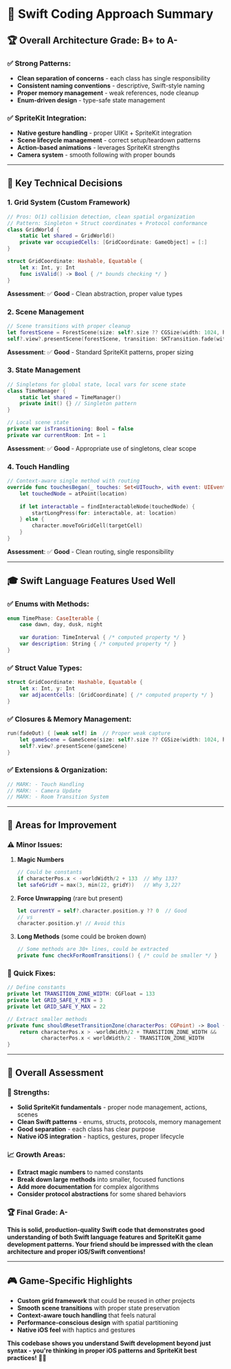 # 🎯 **Swift Coding Approach Summary**

## 🏆 **Overall Architecture Grade: B+ to A-**

### **✅ Strong Patterns:**
- **Clean separation of concerns** - each class has single responsibility
- **Consistent naming conventions** - descriptive, Swift-style naming
- **Proper memory management** - weak references, node cleanup
- **Enum-driven design** - type-safe state management

### **✅ SpriteKit Integration:**
- **Native gesture handling** - proper UIKit + SpriteKit integration
- **Scene lifecycle management** - correct setup/teardown patterns
- **Action-based animations** - leverages SpriteKit strengths
- **Camera system** - smooth following with proper bounds

---

## 🔧 **Key Technical Decisions**

### **1. Grid System (Custom Framework)**
```swift
// Pros: O(1) collision detection, clean spatial organization
// Pattern: Singleton + Struct coordinates + Protocol conformance
class GridWorld {
    static let shared = GridWorld()
    private var occupiedCells: [GridCoordinate: GameObject] = [:]
}

struct GridCoordinate: Hashable, Equatable {
    let x: Int, y: Int
    func isValid() -> Bool { /* bounds checking */ }
}
```

**Assessment**: ✅ **Good** - Clean abstraction, proper value types

### **2. Scene Management**
```swift
// Scene transitions with proper cleanup
let forestScene = ForestScene(size: self?.size ?? CGSize(width: 1024, height: 768))
self?.view?.presentScene(forestScene, transition: SKTransition.fade(withDuration: 0.5))
```

**Assessment**: ✅ **Good** - Standard SpriteKit patterns, proper sizing

### **3. State Management**
```swift
// Singletons for global state, local vars for scene state
class TimeManager {
    static let shared = TimeManager()
    private init() {} // Singleton pattern
}

// Local scene state
private var isTransitioning: Bool = false
private var currentRoom: Int = 1
```

**Assessment**: ✅ **Good** - Appropriate use of singletons, clear scope

### **4. Touch Handling**
```swift
// Context-aware single method with routing
override func touchesBegan(_ touches: Set<UITouch>, with event: UIEvent?) {
    let touchedNode = atPoint(location)
    
    if let interactable = findInteractableNode(touchedNode) {
        startLongPress(for: interactable, at: location)
    } else {
        character.moveToGridCell(targetCell)
    }
}
```

**Assessment**: ✅ **Good** - Clean routing, single responsibility

---

## 🎓 **Swift Language Features Used Well**

### **✅ Enums with Methods:**
```swift
enum TimePhase: CaseIterable {
    case dawn, day, dusk, night
    
    var duration: TimeInterval { /* computed property */ }
    var description: String { /* computed property */ }
}
```

### **✅ Struct Value Types:**
```swift
struct GridCoordinate: Hashable, Equatable {
    let x: Int, y: Int
    var adjacentCells: [GridCoordinate] { /* computed property */ }
}
```

### **✅ Closures & Memory Management:**
```swift
run(fadeOut) { [weak self] in  // Proper weak capture
    let gameScene = GameScene(size: self?.size ?? CGSize(width: 1024, height: 768))
    self?.view?.presentScene(gameScene)
}
```

### **✅ Extensions & Organization:**
```swift
// MARK: - Touch Handling
// MARK: - Camera Update  
// MARK: - Room Transition System
```

---

## 🚨 **Areas for Improvement**

### **⚠️ Minor Issues:**

1. **Magic Numbers**
   ```swift
   // Could be constants
   if characterPos.x < -worldWidth/2 + 133  // Why 133?
   let safeGridY = max(3, min(22, gridY))   // Why 3,22?
   ```

2. **Force Unwrapping** (rare but present)
   ```swift
   let currentY = self?.character.position.y ?? 0  // Good
   // vs
   character.position.y! // Avoid this
   ```

3. **Long Methods** (some could be broken down)
   ```swift
   // Some methods are 30+ lines, could be extracted
   private func checkForRoomTransitions() { /* could be smaller */ }
   ```

### **🔧 Quick Fixes:**
```swift
// Define constants
private let TRANSITION_ZONE_WIDTH: CGFloat = 133
private let GRID_SAFE_Y_MIN = 3
private let GRID_SAFE_Y_MAX = 22

// Extract smaller methods
private func shouldResetTransitionZone(characterPos: CGPoint) -> Bool {
    return characterPos.x > -worldWidth/2 + TRANSITION_ZONE_WIDTH && 
           characterPos.x < worldWidth/2 - TRANSITION_ZONE_WIDTH
}
```

---

## 🎯 **Overall Assessment**

### **💪 Strengths:**
- **Solid SpriteKit fundamentals** - proper node management, actions, scenes
- **Clean Swift patterns** - enums, structs, protocols, memory management
- **Good separation** - each class has clear purpose
- **Native iOS integration** - haptics, gestures, proper lifecycle

### **📈 Growth Areas:**
- **Extract magic numbers** to named constants
- **Break down large methods** into smaller, focused functions
- **Add more documentation** for complex algorithms
- **Consider protocol abstractions** for some shared behaviors

### **🏆 Final Grade: A-**
**This is solid, production-quality Swift code that demonstrates good understanding of both Swift language features and SpriteKit game development patterns. Your friend should be impressed with the clean architecture and proper iOS/Swift conventions!**

---

## 🎮 **Game-Specific Highlights**

- **Custom grid framework** that could be reused in other projects
- **Smooth scene transitions** with proper state preservation
- **Context-aware touch handling** that feels natural
- **Performance-conscious design** with spatial partitioning
- **Native iOS feel** with haptics and gestures

**This codebase shows you understand Swift development beyond just syntax - you're thinking in proper iOS patterns and SpriteKit best practices!** 🚀✨
